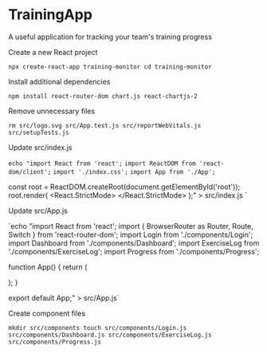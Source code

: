 # TrainingApp

A useful application for tracking your team's training progress

Create a new React project

`npx create-react-app training-monitor
cd training-monitor`

Install additional dependencies

`npm install react-router-dom chart.js react-chartjs-2`

Remove unnecessary files

`rm src/logo.svg src/App.test.js src/reportWebVitals.js src/setupTests.js`

Update src/index.js

`echo "import React from 'react';`
`import ReactDOM from 'react-dom/client';`
`import './index.css';`
`import App from './App';`

const root = ReactDOM.createRoot(document.getElementById('root'));
root.render(
  <React.StrictMode>
    <App />
  </React.StrictMode>
);" > src/index.js `

Update src/App.js

`echo "import React from 'react';
import { BrowserRouter as Router, Route, Switch } from 'react-router-dom';
import Login from './components/Login';
import Dashboard from './components/Dashboard';
import ExerciseLog from './components/ExerciseLog';
import Progress from './components/Progress';

function App() {
  return (
    <Router>
      <div className="App">
        <Switch>
          <Route exact path="/" component={Login} />
          <Route path="/dashboard" component={Dashboard} />
          <Route path="/log" component={ExerciseLog} />
          <Route path="/progress" component={Progress} />
        </Switch>
      </div>
    </Router>
  );
}

export default App;" > src/App.js`

Create component files

`mkdir src/components
touch src/components/Login.js src/components/Dashboard.js src/components/ExerciseLog.js src/components/Progress.js`
